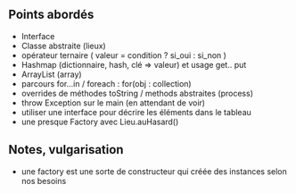 ## Points abordés

- Interface
- Classe abstraite (lieux)
- opérateur ternaire (  valeur = condition ? si_oui : si_non )
- Hashmap (dictionnaire, hash, clé => valeur) et usage get.. put
- ArrayList (array)
- parcours for...in  / foreach : for(obj : collection)
- overrides de méthodes toString / methods abstraites (process)
- throw Exception sur le main (en attendant de voir)
- utiliser une interface pour décrire les éléments dans le tableau
- une presque Factory avec Lieu.auHasard()

## Notes, vulgarisation 

- une factory est une sorte de constructeur qui créée des instances selon nos besoins

